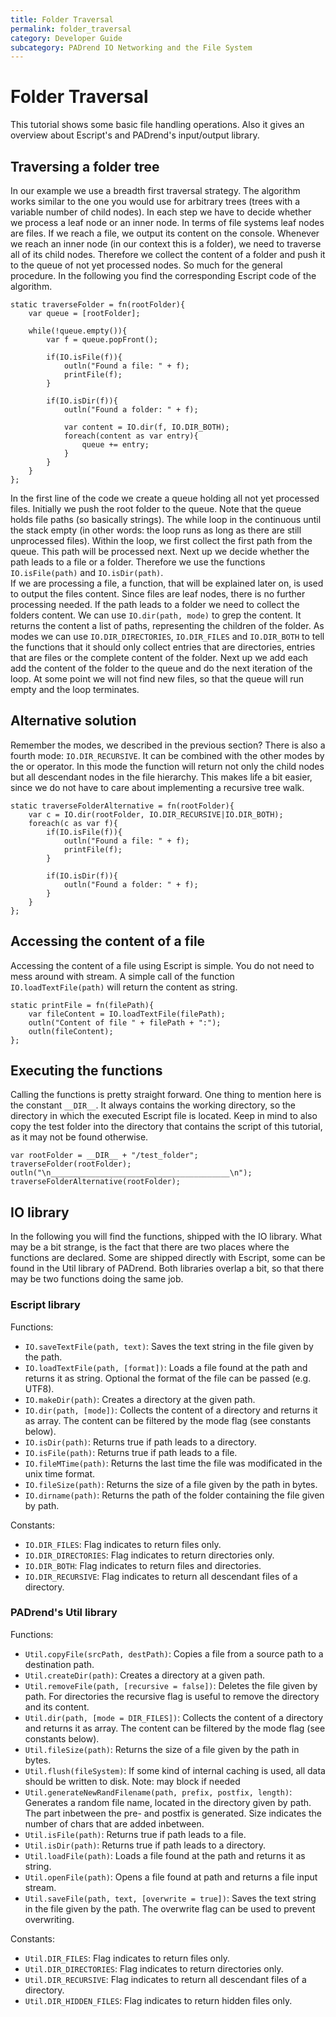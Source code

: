```yaml
---
title: Folder Traversal
permalink: folder_traversal
category: Developer Guide
subcategory: PADrend IO Networking and the File System
---
```

<!------------------------------------------------------------------------------------------------
This work is licensed under the Creative Commons Attribution-ShareAlike 4.0 International License.
 To view a copy of this license, visit http://creativecommons.org/licenses/by-sa/4.0/.
 Author: Florian Pieper (fpieper@mail.uni-paderborn.de)
 PADrend Version 1.0.0
------------------------------------------------------------------------------------------------->


# Folder Traversal
This tutorial shows some basic file handling operations.
Also it gives an overview about Escript's and PADrend's input/output library.

## Traversing a folder tree
In our example we use a breadth first traversal strategy.
The algorithm works similar to the one you would use for arbitrary trees (trees with a variable number of child nodes).
In each step we have to decide whether we process a leaf node or an inner node.
In terms of file systems leaf nodes are files.
If we reach a file, we output its content on the console.
Whenever we reach an inner node (in our context this is a folder), we need to traverse all of its child nodes.
Therefore we collect the content of a folder and push it to the queue of not yet processed nodes.
So much for the general procedure.
In the following you find the corresponding Escript code of the algorithm.

<!---INCLUDE src=FileTraversal.escript, start=20 ,end=40--->
<!---BEGINN_CODESECTION--->
<!---Automaticly generated section. Do not edit!!!--->
    static traverseFolder = fn(rootFolder){
        var queue = [rootFolder];
        
        while(!queue.empty()){
            var f = queue.popFront();
        
            if(IO.isFile(f)){
                outln("Found a file: " + f);
                printFile(f);
            }
            
            if(IO.isDir(f)){
                outln("Found a folder: " + f);
                
                var content = IO.dir(f, IO.DIR_BOTH);
                foreach(content as var entry){
                    queue += entry;
                }
            }
        }
    };
<!---END_CODESECTION--->

In the first line of the code we create a queue holding all not yet processed files.
Initially we push the root folder to the queue.
Note that the queue holds file paths (so basically strings).
The while loop in the continuous until the stack empty (in other words: the loop runs as long as there are still unprocessed files).
Within the loop, we first collect the first path from the queue.
This path will be processed next.
Next up we decide whether the path leads to a file or a folder.
Therefore we use the functions `IO.isFile(path)` and `IO.isDir(path)`.  
If we are processing a file, a function, that will be explained later on, is used to output the files content.
Since files are leaf nodes, there is no further processing needed.
If the path leads to a folder we need to collect the folders content.
We can use `IO.dir(path, mode)` to grep the content.
It returns the content a list of paths, representing the children of the folder.
As modes we can use `IO.DIR_DIRECTORIES`, `IO.DIR_FILES` and `IO.DIR_BOTH` to tell the functions that it should only collect entries that are directories, entries that are files or the complete content of the folder.
Next up we add each add the content of the folder to the queue and do the next iteration of the loop.
At some point we will not find new files, so that the queue will run empty and the loop terminates.

## Alternative solution
Remember the modes, we described in the previous section?
There is also a fourth mode: `IO.DIR_RECURSIVE`.
It can be combined with the other modes by the or operator.
In this mode the function will return not only the child nodes but all descendant nodes in the file hierarchy.
This makes life a bit easier, since we do not have to care about implementing a recursive tree walk.

<!---INCLUDE src=FileTraversal.escript, start=42 ,end=54--->
<!---BEGINN_CODESECTION--->
<!---Automaticly generated section. Do not edit!!!--->
    static traverseFolderAlternative = fn(rootFolder){
        var c = IO.dir(rootFolder, IO.DIR_RECURSIVE|IO.DIR_BOTH);
        foreach(c as var f){
            if(IO.isFile(f)){
                outln("Found a file: " + f);
                printFile(f);
            }
                
            if(IO.isDir(f)){
                outln("Found a folder: " + f);
            }
        }
    };
<!---END_CODESECTION--->

## Accessing the content of a file
Accessing the content of a file using Escript is simple.
You do not need to mess around with stream.
A simple call of the function `IO.loadTextFile(path)` will return the content as string.

<!---INCLUDE src=FileTraversal.escript, start=14 ,end=18--->
<!---BEGINN_CODESECTION--->
<!---Automaticly generated section. Do not edit!!!--->
    static printFile = fn(filePath){
        var fileContent = IO.loadTextFile(filePath);
        outln("Content of file " + filePath + ":");
        outln(fileContent);
    };
<!---END_CODESECTION--->

## Executing the functions
Calling the functions is pretty straight forward.
One thing to mention here is the constant `__DIR__`.
It always contains the working directory, so the directory in which the executed Escript file is located.
Keep in mind to also copy the test folder into the directory that contains the script of this tutorial, as it may not be found otherwise.

<!---INCLUDE src=FileTraversal.escript, start=57 ,end=60--->
<!---BEGINN_CODESECTION--->
<!---Automaticly generated section. Do not edit!!!--->
    var rootFolder = __DIR__ + "/test_folder";
    traverseFolder(rootFolder);
    outln("\n________________________________________\n");
    traverseFolderAlternative(rootFolder);
<!---END_CODESECTION--->

## IO library
In the following you will find the functions, shipped with the IO library.
What may be a bit strange, is the fact that there are two places where the functions are declared.
Some are shipped directly with Escript, some can be found in the Util library of PADrend.
Both libraries overlap a bit, so that there may be two functions doing the same job.

### Escript library
Functions:
* `IO.saveTextFile(path, text)`: Saves the text string in the file given by the path.
* `IO.loadTextFile(path, [format])`: Loads a file found at the path and returns it as string. Optional the format of the file can be passed (e.g. UTF8).
* `IO.makeDir(path)`: Creates a directory at the given path.
* `IO.dir(path, [mode])`: Collects the content of a directory and returns it as array. The content can be filtered by the mode flag (see constants below).
* `IO.isDir(path)`: Returns true if path leads to a directory.
* `IO.isFile(path)`: Returns true if path leads to a file.
* `IO.fileMTime(path)`: Returns the last time the file was modificated in the unix time format.
* `IO.fileSize(path)`: Returns the size of a file given by the path in bytes.
* `IO.dirname(path)`: Returns the path of the folder containing the file given by path.

Constants:
* `IO.DIR_FILES`: Flag indicates to return files only.
* `IO.DIR_DIRECTORIES`: Flag indicates to return directories only.
* `IO.DIR_BOTH`: Flag indicates to return files and directories.
* `IO.DIR_RECURSIVE`: Flag indicates to return all descendant files of a directory.

### PADrend's Util library
Functions:
* `Util.copyFile(srcPath, destPath)`: Copies a file from a source path to a destination path.
* `Util.createDir(path)`: Creates a directory at a given path.
* `Util.removeFile(path, [recursive = false])`: Deletes the file given by path. For directories the recursive flag is useful to remove the directory and its content.
* `Util.dir(path, [mode = DIR_FILES])`: Collects the content of a directory and returns it as array. The content can be filtered by the mode flag (see constants below).
* `Util.fileSize(path)`: Returns the size of a file given by the path in bytes.
* `Util.flush(fileSystem)`: If some kind of internal caching is used, all data should be written to disk. Note: may block if needed
* `Util.generateNewRandFilename(path, prefix, postfix, length)`: Generates a random file name, located in the directory given by path. The part inbetween the pre- and postfix is generated. Size indicates the number of chars that are added inbetween.
* `Util.isFile(path)`: Returns true if path leads to a file.
* `Util.isDir(path)`: Returns true if path leads to a directory.
* `Util.loadFile(path)`:  Loads a file found at the path and returns it as string.
* `Util.openFile(path)`: Opens a file found at path and returns a file input stream.
* `Util.saveFile(path, text, [overwrite = true])`: Saves the text string in the file given by the path. The overwrite flag can be used to prevent overwriting.

Constants:
* `Util.DIR_FILES`: Flag indicates to return files only.
* `Util.DIR_DIRECTORIES`: Flag indicates to return directories only.
* `Util.DIR_RECURSIVE`: Flag indicates to return all descendant files of a directory.
* `Util.DIR_HIDDEN_FILES`:  Flag indicates to return hidden files only.
